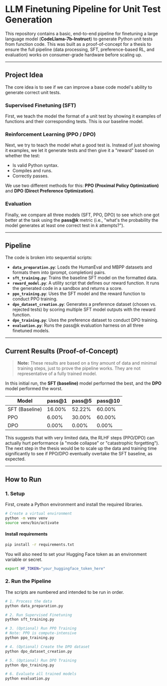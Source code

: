 # LLM Finetuning Pipeline for Unit Test Generation

This repository contains a basic, end-to-end pipeline for finetuning a large language model (**CodeLlama-7b-Instruct**) to generate Python unit tests from function code. This was built as a proof-of-concept for a thesis to ensure the full pipeline (data processing, SFT, preference-based RL, and evaluation) works on consumer-grade hardware before scaling up.

---

## Project Idea

The core idea is to see if we can improve a base code model's ability to generate correct unit tests.

### Supervised Finetuning (SFT)
First, we teach the model the format of a unit test by showing it examples of functions and their corresponding tests. This is our baseline model.

### Reinforcement Learning (PPO / DPO)
Next, we try to teach the model what a good test is. Instead of just showing it examples, we let it generate tests and then give it a "reward" based on whether the test:
- Is valid Python syntax.  
- Compiles and runs.  
- Correctly passes.  

We use two different methods for this: **PPO (Proximal Policy Optimization)** and **DPO (Direct Preference Optimization)**.

### Evaluation
Finally, we compare all three models (SFT, PPO, DPO) to see which one got better at the task using the **pass@k** metric (i.e., "what's the probability the model generates at least one correct test in *k* attempts?").

---

## Pipeline

The code is broken into sequential scripts:

- **`data_preparation.py`**: Loads the HumanEval and MBPP datasets and formats them into (prompt, completion) pairs.  
- **`sft_training.py`**: Trains the baseline SFT model on the formatted data.  
- **`reward_model.py`**: A utility script that defines our reward function. It runs the generated code in a sandbox and returns a score.  
- **`ppo_training.py`**: Uses the SFT model and the reward function to conduct PPO training.  
- **`dpo_dataset_creation.py`**: Generates a preference dataset (chosen vs. rejected tests) by scoring multiple SFT model outputs with the reward function.  
- **`dpo_training.py`**: Uses the preference dataset to conduct DPO training.  
- **`evaluation.py`**: Runs the pass@k evaluation harness on all three finetuned models.  

---

## Current Results (Proof-of-Concept)

> **Note:** These results are based on a tiny amount of data and minimal training steps, just to prove the pipeline works. They are not representative of a fully trained model.

In this initial run, the **SFT (baseline)** model performed the best, and the **DPO** model performed the worst.

| Model | pass@1 | pass@5 | pass@10 |
|--------|--------|--------|---------|
| SFT (Baseline) | 16.00% | 52.22% | 60.00% |
| PPO | 6.00% | 30.00% | 60.00% |
| DPO | 0.00% | 0.00% | 0.00% |

This suggests that with very limited data, the RLHF steps (PPO/DPO) can actually hurt performance (a "mode collapse" or "catastrophic forgetting"). The next step in the thesis would be to scale up the data and training time significantly to see if PPO/DPO eventually overtake the SFT baseline, as expected.

---

## How to Run

### 1. Setup

First, create a Python environment and install the required libraries.

```bash
# Create a virtual environment
python -m venv venv
source venv/bin/activate
```
#### Install requirements
```bash
pip install -r requirements.txt
```

You will also need to set your Hugging Face token as an environment variable or secret.

```bash
export HF_TOKEN="your_huggingface_token_here"
```

### 2. Run the Pipeline

The scripts are numbered and intended to be run in order.
```bash
# 1. Process the data
python data_preparation.py

# 2. Run Supervised Finetuning
python sft_training.py

# 3. (Optional) Run PPO Training
# Note: PPO is compute-intensive
python ppo_training.py

# 4. (Optional) Create the DPO dataset
python dpo_dataset_creation.py

# 5. (Optional) Run DPO Training
python dpo_training.py

# 6. Evaluate all trained models
python evaluation.py
```
